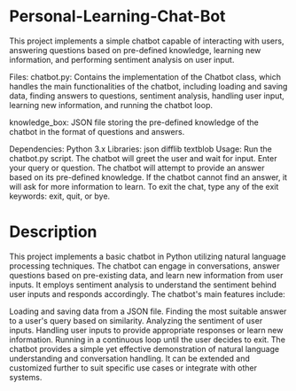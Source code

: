 # Personal-Learning-Chat-Bot
This project implements a simple chatbot capable of interacting with users, answering questions based on pre-defined knowledge, learning new information, and performing sentiment analysis on user input.

Files:
chatbot.py: Contains the implementation of the Chatbot class, which handles the main functionalities of the chatbot, including loading and saving data, finding answers to questions, sentiment analysis, handling user input, learning new information, and running the chatbot loop.

knowledge_box: JSON file storing the pre-defined knowledge of the chatbot in the format of questions and answers.

Dependencies:
Python 3.x
Libraries:
json
difflib
textblob
Usage:
Run the chatbot.py script.
The chatbot will greet the user and wait for input.
Enter your query or question.
The chatbot will attempt to provide an answer based on its pre-defined knowledge.
If the chatbot cannot find an answer, it will ask for more information to learn.
To exit the chat, type any of the exit keywords: exit, quit, or bye.

# Description
This project implements a basic chatbot in Python utilizing natural language processing techniques. The chatbot can engage in conversations, answer questions based on pre-existing data, and learn new information from user inputs. It employs sentiment analysis to understand the sentiment behind user inputs and responds accordingly. The chatbot's main features include:

Loading and saving data from a JSON file.
Finding the most suitable answer to a user's query based on similarity.
Analyzing the sentiment of user inputs.
Handling user inputs to provide appropriate responses or learn new information.
Running in a continuous loop until the user decides to exit.
The chatbot provides a simple yet effective demonstration of natural language understanding and conversation handling. It can be extended and customized further to suit specific use cases or integrate with other systems.
